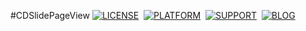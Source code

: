 #CDSlidePageView
[![LICENSE](https://img.shields.io/badge/license-MIT-green.svg?style=flat)](https://github.com/HelloWinter/CDSlidePageViewDemo/blob/master/LICENSE)&nbsp;
[![PLATFORM](https://img.shields.io/cocoapods/p/LPNetworking.svg?style=flat)](https://developer.apple.com/library/ios/navigation/)&nbsp;
[![SUPPORT](https://img.shields.io/badge/support-iOS%208%2B%20-blue.svg?style=flat)](https://en.wikipedia.org/wiki/IOS_8)&nbsp;
[![BLOG](https://img.shields.io/badge/blog-chengdong.online-orange.svg?style=flat)](http://chengdong.online)&nbsp;